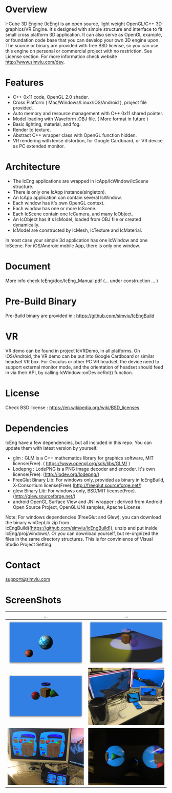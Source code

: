 # Overview
I-Cube 3D Engine (IcEng) is an open source, light weight OpenGL/C++ 3D graphics/VR Engine. It's designed with simple structure and interface to fit small cross platform 3D application. It can also serve as OpenGL example, or foundation code base that you can develop your own 3D engine upon.
The source or binary are provided with free BSD license, so you can use this engine on personal or commercial project with no restriction. See License section.
For more information check website http://www.simviu.com/dev.

# Features
* C++ 0x11 code, OpenGL 2.0 shader.
* Cross Platform ( Mac/Windows/Linux/iOS/Android ), project file provided.
* Auto memory and resource management with C++ 0x11 shared pointer.
* Model loading with Waveform .OBJ file. ( More format in future )
* Basic lighting, material, and fog.
* Render to texture.
* Abstract C++ wrapper class with OpenGL function hidden.
* VR rendering with lense distortion, for Google Cardboard, or VR device as PC extended monitor.

# Architecture
* The IcEng applications are wrapped in IcApp/IcWindow/IcScene structure. 
* There is only one IcApp instance(singleton). 
* An IcApp application can contain several IcWindow. 
* Each window has it's own OpenGL context. 
* Each window has one or more IcScene. 
* Each IcScene contain one IcCamera, and many IcObject.
* An IcObject has it's IcModel, loaded from OBJ file or created dynamically.
* IcModel are constructed by IcMesh, IcTexture and IcMaterial.

In most case your simple 3d application has one IcWindow and one IcScene. For iOS/Android mobile App, there is only one window.

# Document
More info check IcEng/doc/IcEng_Manual.pdf
(... under construction ... )

# Pre-Build Binary
Pre-Build binary are provided in :
https://github.com/simviu/IcEngBuild

# VR
VR demo can be found in project IcVRDemo, in all platforms.
On iOS/Android, the VR demo can be put into Google Cardboard or similar headset VR box.
For Occulus or other PC VR headset, the device need to support external monitor mode,
and the orientation of headset should feed in via their API, by calling 
IcWindow::onDeviceRot() function.

# License
Check BSD license :
https://en.wikipedia.org/wiki/BSD_licenses

# Dependencies
IcEng have a few dependencies, but all included in this repo.
You can update them with latest version by yourself.
* glm : GLM is a C++ mathematics library for graphics software, MIT license(Free). ( https://www.opengl.org/sdk/libs/GLM/ ) 
* Lodepng : LodePNG is a PNG image decoder and encoder. It's own license(Free). (http://lodev.org/lodepng/)
* FreeGlut Binary Lib: For windows only, provided as binary in IcEngBuild, X-Consortium license(Free).(http://freeglut.sourceforge.net/)
* glew Binary Lib: For windows only, BSD/MIT license(Free). (http://glew.sourceforge.net/)
* android OpenGL Surface View and JNI wrapper : derived from Android Open Source Project, OpenGL/JNI samples, Apache License.

Note: For windows dependencies (FreeGlut and Glew), you can download the binary winDepLib.zip 
from IcEngBuild([https://github.com/simviu/IcEngBuild]), unzip and put inside IcEng/proj/windows/.
Or you can download yourself, but re-orgnized the files in the same directory structures. 
This is for convinience of Visual Studio Project Setting.

# Contact
support@simviu.com

# ScreenShots
| ...                                    | ...                                    |
| ---------------------------------------|:--------------------------------------:|
| ![alt tag](doc/ScreenShots/1.png)      | ![alt tag](doc/ScreenShots/2.png)      |
| ![alt tag](doc/ScreenShots/3.png)      | ![alt tag](doc/ScreenShots/4.png)      | 
| ![alt tag](doc/ScreenShots/vr1.JPG)    | ![alt tag](doc/ScreenShots/vr2.JPG)    | 




